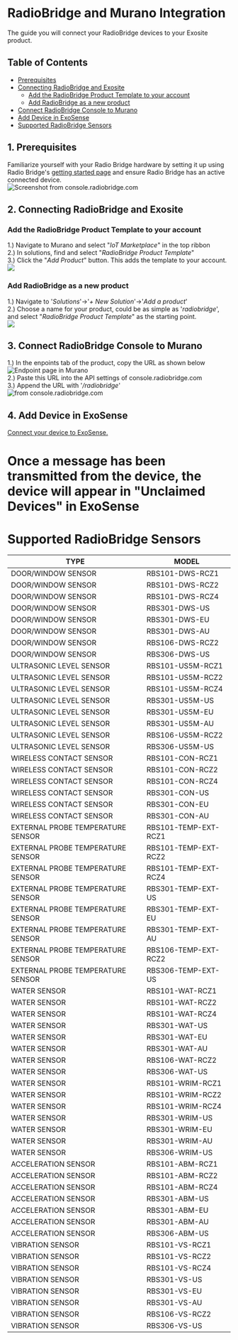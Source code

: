 # RadioBridge and Murano Integration
The guide you will connect your RadioBridge devices to your Exosite product.

## Table of Contents
   * [Prerequisites](#prerequisites)
   * [Connecting RadioBridge and Exosite](#connecting-radiobridge-and-exosite)
      * [Add the RadioBridge Product Template to your account](#add-the-radiobridge-product-template-to-your-account)
      * [Add RadioBridge as a new product](#add-radiobridge-as-a-new-product)
   * [Connect RadioBridge Console to Murano](#connect-radiobridge-console-to-murano)
   * [Add Device in ExoSense](#add-device-in-exosense)
   * [Supported RadioBridge Sensors](#supported-radiobridge-sensors)


## 1. Prerequisites
Familiarize yourself with your Radio Bridge hardware by setting it up using Radio Bridge's [getting started page](https://radiobridge.com/documents/Quick%20Start%20Guide%20for%20Radio%20Bridge%20Sensors.pdf) and ensure Radio Bridge has an active connected device.\
![Screenshot from console.radiobridge.com](../../assets/RadioBridge/RadioBridgeDeviceActive.png)

## 2. Connecting RadioBridge and Exosite
### Add the RadioBridge Product Template to your account
1.) Navigate to Murano and select "*IoT Marketplace*" in the top ribbon\
2.) In solutions, find and select "*RadioBridge Product Template*"\
3.) Click the "*Add Product*" button. This adds the template to your account.\
![](../../assets/RadioBridge/RadioBridgeExchangeElement.png)

### Add RadioBridge as a new product
1.) Navigate to '*Solutions*'->'*+ New Solution*'->'*Add a product*'\
2.) Choose a name for your product, could be as simple as '*radiobridge*', and select "*RadioBridge Product Template*" as the starting point.\
![](../../assets/RadioBridge/CreateNewProduct.png)

## 3. Connect RadioBridge Console to Murano
1.) In the enpoints tab of the product, copy the URL as shown below\
![Endpoint page in Murano](../../assets/RadioBridge/EndpointURL.png) \
2.) Paste this URL into the API settings of console.radiobridge.com\
3.) Append the URL with '*/radiobridge*'\
![from console.radiobridge.com](../../assets/RadioBridge/RadioBridgeConsoleAPI.png)

## 4. Add Device in ExoSense

[Connect your device to ExoSense.](../../master/ExoSense/README.md)

Once a message has been transmitted from the device, the device will appear in "Unclaimed Devices" in ExoSense
=======================

# Supported RadioBridge Sensors
| TYPE | MODEL |
| ---- | ----- |
| DOOR/WINDOW SENSOR | RBS101-DWS-RCZ1 |
| DOOR/WINDOW SENSOR | RBS101-DWS-RCZ2 |
| DOOR/WINDOW SENSOR | RBS101-DWS-RCZ4 |
| DOOR/WINDOW SENSOR | RBS301-DWS-US |
| DOOR/WINDOW SENSOR | RBS301-DWS-EU |
| DOOR/WINDOW SENSOR | RBS301-DWS-AU |
| DOOR/WINDOW SENSOR | RBS106-DWS-RCZ2 |
| DOOR/WINDOW SENSOR | RBS306-DWS-US |
| ULTRASONIC LEVEL SENSOR | RBS101-US5M-RCZ1 |
| ULTRASONIC LEVEL SENSOR | RBS101-US5M-RCZ2 |
| ULTRASONIC LEVEL SENSOR | RBS101-US5M-RCZ4 |
| ULTRASONIC LEVEL SENSOR | RBS301-US5M-US |
| ULTRASONIC LEVEL SENSOR | RBS301-US5M-EU |
| ULTRASONIC LEVEL SENSOR | RBS301-US5M-AU |
| ULTRASONIC LEVEL SENSOR | RBS106-US5M-RCZ2 |
| ULTRASONIC LEVEL SENSOR | RBS306-US5M-US |
| WIRELESS CONTACT SENSOR| RBS101-CON-RCZ1 |
| WIRELESS CONTACT SENSOR| RBS101-CON-RCZ2 |
| WIRELESS CONTACT SENSOR| RBS101-CON-RCZ4 |
| WIRELESS CONTACT SENSOR| RBS301-CON-US |
| WIRELESS CONTACT SENSOR| RBS301-CON-EU |
| WIRELESS CONTACT SENSOR| RBS301-CON-AU |
| EXTERNAL PROBE TEMPERATURE SENSOR| RBS101-TEMP-EXT-RCZ1 |
| EXTERNAL PROBE TEMPERATURE SENSOR| RBS101-TEMP-EXT-RCZ2 |
| EXTERNAL PROBE TEMPERATURE SENSOR| RBS101-TEMP-EXT-RCZ4 |
| EXTERNAL PROBE TEMPERATURE SENSOR| RBS301-TEMP-EXT-US |
| EXTERNAL PROBE TEMPERATURE SENSOR| RBS301-TEMP-EXT-EU |
| EXTERNAL PROBE TEMPERATURE SENSOR| RBS301-TEMP-EXT-AU |
| EXTERNAL PROBE TEMPERATURE SENSOR| RBS106-TEMP-EXT-RCZ2 |
| EXTERNAL PROBE TEMPERATURE SENSOR| RBS306-TEMP-EXT-US |
| WATER SENSOR | RBS101-WAT-RCZ1 |
| WATER SENSOR | RBS101-WAT-RCZ2 |
| WATER SENSOR | RBS101-WAT-RCZ4 |
| WATER SENSOR | RBS301-WAT-US |
| WATER SENSOR | RBS301-WAT-EU |
| WATER SENSOR | RBS301-WAT-AU |
| WATER SENSOR | RBS106-WAT-RCZ2 |
| WATER SENSOR | RBS306-WAT-US |
| WATER SENSOR | RBS101-WRIM-RCZ1 |
| WATER SENSOR | RBS101-WRIM-RCZ2 |
| WATER SENSOR | RBS101-WRIM-RCZ4 |
| WATER SENSOR | RBS301-WRIM-US |
| WATER SENSOR | RBS301-WRIM-EU |
| WATER SENSOR | RBS301-WRIM-AU |
| WATER SENSOR | RBS306-WRIM-US |
| ACCELERATION SENSOR | RBS101-ABM-RCZ1 |
| ACCELERATION SENSOR | RBS101-ABM-RCZ2 |
| ACCELERATION SENSOR | RBS101-ABM-RCZ4 |
| ACCELERATION SENSOR | RBS301-ABM-US |
| ACCELERATION SENSOR | RBS301-ABM-EU |
| ACCELERATION SENSOR | RBS301-ABM-AU |
| ACCELERATION SENSOR | RBS306-ABM-US |
| VIBRATION SENSOR | RBS101-VS-RCZ1 |
| VIBRATION SENSOR | RBS101-VS-RCZ2 |
| VIBRATION SENSOR | RBS101-VS-RCZ4 |
| VIBRATION SENSOR | RBS301-VS-US |
| VIBRATION SENSOR | RBS301-VS-EU |
| VIBRATION SENSOR | RBS301-VS-AU |
| VIBRATION SENSOR | RBS106-VS-RCZ2 |
| VIBRATION SENSOR | RBS306-VS-US |